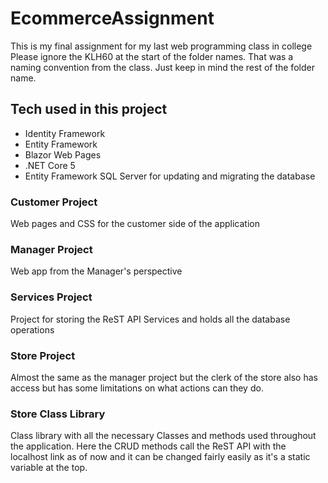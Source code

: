 # EcommerceAssignment

This is my final assignment for my last web programming class in college
Please ignore the KLH60 at the start of the folder names. That was a naming convention from the class.
Just keep in mind the rest of the folder name.

## Tech used in this project

- Identity Framework
- Entity Framework
- Blazor Web Pages
- .NET Core 5
- Entity Framework SQL Server for updating and migrating the database

### Customer Project

Web pages and CSS for the customer side of the application

### Manager Project

Web app from the Manager's perspective

### Services Project

Project for storing the ReST API Services and holds all the database operations

### Store Project

Almost the same as the manager project but the clerk of the store also has access but has some limitations on what actions can they do.

### Store Class Library

Class library with all the necessary Classes and methods used throughout the application. Here the CRUD methods call the ReST API with the localhost link as of now and it can be changed fairly easily as it's a static variable at the top.
